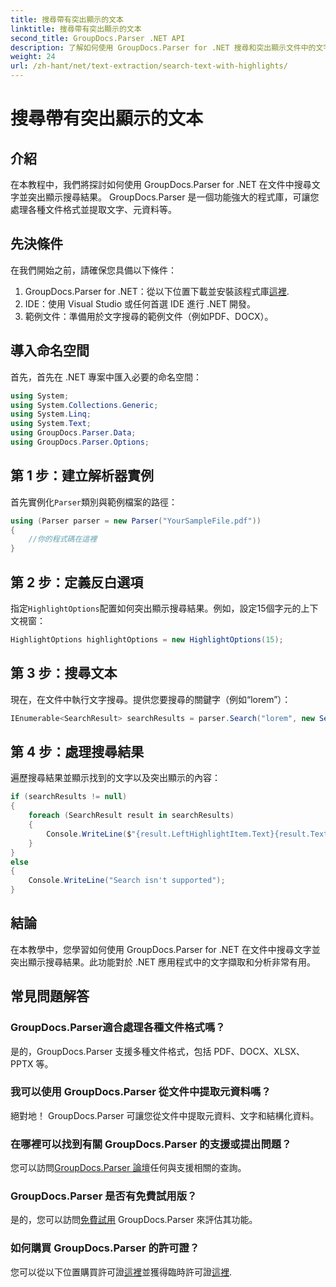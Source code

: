 ```yaml
---
title: 搜尋帶有突出顯示的文本
linktitle: 搜尋帶有突出顯示的文本
second_title: GroupDocs.Parser .NET API
description: 了解如何使用 GroupDocs.Parser for .NET 搜尋和突出顯示文件中的文字。有效地提取有價值的見解。
weight: 24
url: /zh-hant/net/text-extraction/search-text-with-highlights/
---
```


# 搜尋帶有突出顯示的文本

## 介紹
在本教程中，我們將探討如何使用 GroupDocs.Parser for .NET 在文件中搜尋文字並突出顯示搜尋結果。 GroupDocs.Parser 是一個功能強大的程式庫，可讓您處理各種文件格式並提取文字、元資料等。
## 先決條件
在我們開始之前，請確保您具備以下條件：
1.  GroupDocs.Parser for .NET：從以下位置下載並安裝該程式庫[這裡](https://releases.groupdocs.com/parser/net/).
2. IDE：使用 Visual Studio 或任何首選 IDE 進行 .NET 開發。
3. 範例文件：準備用於文字搜尋的範例文件（例如PDF、DOCX）。

## 導入命名空間
首先，首先在 .NET 專案中匯入必要的命名空間：
```csharp
using System;
using System.Collections.Generic;
using System.Linq;
using System.Text;
using GroupDocs.Parser.Data;
using GroupDocs.Parser.Options;
```
## 第 1 步：建立解析器實例
首先實例化`Parser`類別與範例檔案的路徑：
```csharp
using (Parser parser = new Parser("YourSampleFile.pdf"))
{
    //你的程式碼在這裡
}
```
## 第 2 步：定義反白選項
指定`HighlightOptions`配置如何突出顯示搜尋結果。例如，設定15個字元的上下文視窗：
```csharp
HighlightOptions highlightOptions = new HighlightOptions(15);
```
## 第 3 步：搜尋文本
現在，在文件中執行文字搜尋。提供您要搜尋的關鍵字（例如“lorem”）：
```csharp
IEnumerable<SearchResult> searchResults = parser.Search("lorem", new SearchOptions(true, false, false, highlightOptions));
```
## 第 4 步：處理搜尋結果
遍歷搜尋結果並顯示找到的文字以及突出顯示的內容：
```csharp
if (searchResults != null)
{
    foreach (SearchResult result in searchResults)
    {
        Console.WriteLine($"{result.LeftHighlightItem.Text}{result.Text}{result.RightHighlightItem.Text}");
    }
}
else
{
    Console.WriteLine("Search isn't supported");
}
```

## 結論
在本教學中，您學習如何使用 GroupDocs.Parser for .NET 在文件中搜尋文字並突出顯示搜尋結果。此功能對於 .NET 應用程式中的文字擷取和分析非常有用。

## 常見問題解答
### GroupDocs.Parser適合處理各種文件格式嗎？
是的，GroupDocs.Parser 支援多種文件格式，包括 PDF、DOCX、XLSX、PPTX 等。
### 我可以使用 GroupDocs.Parser 從文件中提取元資料嗎？
絕對地！ GroupDocs.Parser 可讓您從文件中提取元資料、文字和結構化資料。
### 在哪裡可以找到有關 GroupDocs.Parser 的支援或提出問題？
您可以訪問[GroupDocs.Parser 論壇](https://forum.groupdocs.com/c/parser/17)任何與支援相關的查詢。
### GroupDocs.Parser 是否有免費試用版？
是的，您可以訪問[免費試用](https://releases.groupdocs.com/) GroupDocs.Parser 來評估其功能。
### 如何購買 GroupDocs.Parser 的許可證？
您可以從以下位置購買許可證[這裡](https://purchase.groupdocs.com/buy)並獲得臨時許可證[這裡](https://purchase.groupdocs.com/temporary-license/).